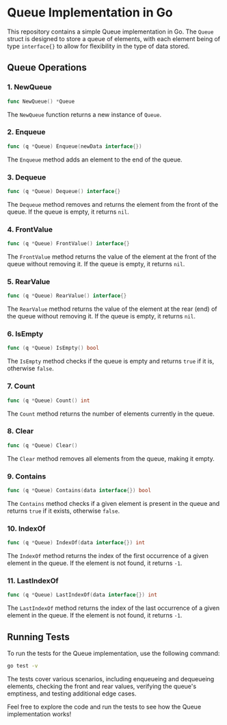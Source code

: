 # Queue Implementation in Go

This repository contains a simple Queue implementation in Go. The `Queue` struct is designed to store a queue of elements, with each element being of type `interface{}` to allow for flexibility in the type of data stored.

## Queue Operations

### 1. NewQueue

```go
func NewQueue() *Queue
```

The `NewQueue` function returns a new instance of `Queue`.

### 2. Enqueue

```go
func (q *Queue) Enqueue(newData interface{})
```

The `Enqueue` method adds an element to the end of the queue.

### 3. Dequeue

```go
func (q *Queue) Dequeue() interface{}
```

The `Dequeue` method removes and returns the element from the front of the queue. If the queue is empty, it returns `nil`.

### 4. FrontValue

```go
func (q *Queue) FrontValue() interface{}
```

The `FrontValue` method returns the value of the element at the front of the queue without removing it. If the queue is empty, it returns `nil`.

### 5. RearValue

```go
func (q *Queue) RearValue() interface{}
```

The `RearValue` method returns the value of the element at the rear (end) of the queue without removing it. If the queue is empty, it returns `nil`.

### 6. IsEmpty

```go
func (q *Queue) IsEmpty() bool
```

The `IsEmpty` method checks if the queue is empty and returns `true` if it is, otherwise `false`.

### 7. Count

```go
func (q *Queue) Count() int
```

The `Count` method returns the number of elements currently in the queue.

### 8. Clear

```go
func (q *Queue) Clear()
```

The `Clear` method removes all elements from the queue, making it empty.

### 9. Contains

```go
func (q *Queue) Contains(data interface{}) bool
```

The `Contains` method checks if a given element is present in the queue and returns `true` if it exists, otherwise `false`.

### 10. IndexOf

```go
func (q *Queue) IndexOf(data interface{}) int
```

The `IndexOf` method returns the index of the first occurrence of a given element in the queue. If the element is not found, it returns `-1`.

### 11. LastIndexOf

```go
func (q *Queue) LastIndexOf(data interface{}) int
```

The `LastIndexOf` method returns the index of the last occurrence of a given element in the queue. If the element is not found, it returns `-1`.

## Running Tests

To run the tests for the Queue implementation, use the following command:

```bash
go test -v
```

The tests cover various scenarios, including enqueueing and dequeueing elements, checking the front and rear values, verifying the queue's emptiness, and testing additional edge cases.

Feel free to explore the code and run the tests to see how the Queue implementation works!